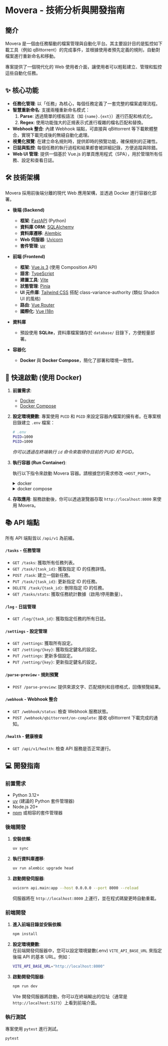 # Movera - 技術分析與開發指南

## 簡介

Movera 是一個由任務驅動的檔案管理與自動化平台。其主要設計目的是監控如下載工具（例如 qBittorrent）的完成事件，並根據使用者預先定義的規則，自動對檔案進行重新命名和移動。

專案提供了一個現代化的 Web 使用者介面，讓使用者可以輕鬆建立、管理和監控這些自動化任務。

## ✨ 核心功能

- **任務化管理**: 以「任務」為核心，每個任務定義了一套完整的檔案處理流程。
- **智慧重新命名**: 支援兩種重新命名模式：
    1.  **Parse**: 透過簡單的樣板語法（如 `{name}.{ext}`）進行匹配和格式化。
    2.  **Regex**: 使用功能強大的正規表示式進行複雜的檔名匹配和替換。
- **Webhook 整合**: 內建 Webhook 端點，可直接與 qBittorrent 等下載軟體整合，實現下載完成後的無縫自動化處理。
- **視覺化預覽**: 在建立命名規則時，提供即時的預覽功能，確保規則的正確性。
- **日誌與監控**: 每個任務的執行過程和結果都會被詳細記錄，方便追蹤與除錯。
- **Web UI 管理**: 提供一個基於 Vue.js 的單頁應用程式（SPA），用於管理所有任務、設定和查看日誌。

## 🛠️ 技術架構

Movera 採用前後端分離的現代 Web 應用架構，並透過 Docker 進行容器化部署。

- **後端 (Backend)**
    - **框架**: [FastAPI](https://fastapi.tiangolo.com/) (Python)
    - **資料庫 ORM**: [SQLAlchemy](https://www.sqlalchemy.org/)
    - **資料庫遷移**: [Alembic](https://alembic.sqlalchemy.org/)
    - **Web 伺服器**: [Uvicorn](https://www.uvicorn.org/)
    - **套件管理**: [uv](https://github.com/astral-sh/uv)

- **前端 (Frontend)**
    - **框架**: [Vue.js 3](https://vuejs.org/) (使用 Composition API)
    - **語言**: [TypeScript](https://www.typescriptlang.org/)
    - **建置工具**: [Vite](https://vitejs.dev/)
    - **狀態管理**: [Pinia](https://pinia.vuejs.org/)
    - **UI 元件庫**: [Tailwind CSS](https://tailwindcss.com/) 搭配 class-variance-authority (類似 Shadcn UI 的風格)
    - **路由**: [Vue Router](https://router.vuejs.org/)
    - **國際化**: [Vue I18n](https://vue-i18n.intlify.dev/)

- **資料庫**
    - 預設使用 **SQLite**，資料庫檔案儲存於 `database/` 目錄下，方便輕量部署。

- **容器化**
    - **Docker** 與 **Docker Compose**，簡化了部署和環境一致性。

## 🚀 快速啟動 (使用 Docker)

1.  **前置需求**:
    - [Docker](https://www.docker.com/get-started)
    - [Docker Compose](https://docs.docker.com/compose/install/)

2.  **設定環境變數**:
    專案使用 `PUID` 和 `PGID` 來設定容器內檔案的擁有者。在專案根目錄建立 `.env` 檔案：

    ```bash
    # .env
    PUID=1000
    PGID=1000
    ```
    *你可以透過在終端執行 `id` 命令來取得你目前的 PUID 和 PGID。*

3.  **執行容器 (Run Container)**:

    執行以下指令來啟動 Movera 容器。請根據您的需求修改 `<HOST_PORT>`。

    <details>
    <summary>docker</summary>
        
    ```bash
    docker run -d \
      -p <HOST_PORT>:8000 \
      -v $(pwd)/database:/movera/database \
      -v $(pwd)/storages:/movera/storages \
      -v <downloader_path>:/download \
      --name movera \
      thanatosdi/movera:latest
    ```

    - `-d`: 在背景執行容器。
    - `-p <HOST_PORT>:8000`: 將您主機的 `<HOST_PORT>` 連接埠映射到容器固定的 `8000` 連接埠。例如，使用 `-p 8888:8000`，您就可以透過 `http://localhost:8888` 訪問 Movera。
    - `-v $(pwd)/database:/movera/database`: **(必要)** 將主機上存放資料庫檔案的 `database` 資料夾掛載到容器中。
    - `-v $(pwd)/storages:/movera/storages`: **(必要)** 將主機上用於存儲的 `storages` 資料夾掛載到容器中。
    - `-v <downloader_path>:/download`: **(必要)** 將主機上用於下載檔案的資料夾掛載到容器中。
    </details>
    
    <details>
    <summary>docker compose</summary>
        
    ```yaml
    services:
      movera:
        image: thanatosdi/movera:latest
        container_name: movera
        ports:
          - "<HOST_PORT>:8000"
        volumes:
          - ./database:/movera/database
          - ./storages:/movera/storages
          - <downloader_path>:/download
        restart: unless-stopped
    ```
    - `ports` 區塊建議完整寫清楚主機內網 IP 位址，例如 `127.0.0.1:8000:8000` 與 `192.168.1.10:8000:8000` 之類的；如果只填寫 `8000:8000` 表示任何來源的主機都可以繞過防火牆 `8000` 埠進行訪問。
    </details>

4.  **存取應用**:
    服務啟動後，你可以透過瀏覽器存取 `http://localhost:8000` 來使用 Movera。

## 📚 API 端點

所有 API 端點皆以 `/api/v1` 為前綴。

#### `/tasks` - 任務管理

- `GET /tasks`: 獲取所有任務列表。
- `GET /task/{task_id}`: 獲取指定 ID 的任務詳情。
- `POST /task`: 建立一個新任務。
- `PUT /task/{task_id}`: 更新指定 ID 的任務。
- `DELETE /task/{task_id}`: 刪除指定 ID 的任務。
- `GET /tasks/stats`: 獲取任務統計數據（啟用/停用數量）。

#### `/log` - 日誌管理

- `GET /log/{task_id}`: 獲取指定任務的所有日誌。

#### `/settings` - 設定管理

- `GET /settings`: 獲取所有設定。
- `GET /setting/{key}`: 獲取指定鍵名的設定。
- `PUT /settings`: 更新多個設定。
- `PUT /setting/{key}`: 更新指定鍵名的設定。

#### `/parse-preview` - 規則預覽

- `POST /parse-preview`: 提供來源文字、匹配規則和目標格式，回傳預覽結果。

#### `/webhook` - Webhook 整合

- `GET /webhook/status`: 檢查 Webhook 服務狀態。
- `POST /webhook/qbittorrent/on-complete`: 接收 qBittorrent 下載完成的通知。

#### `/health` - 健康檢查

- `GET /api/v1/health`: 檢查 API 服務是否正常運行。

## 💻 開發指南

### 前置需求

- Python 3.12+
- [uv](https://github.com/astral-sh/uv) (建議的 Python 套件管理器)
- Node.js 20+
- [npm](https://www.npmjs.com/) 或相容的套件管理器

### 後端開發

1.  **安裝依賴**:
    ```bash
    uv sync
    ```

2.  **執行資料庫遷移**:
    ```bash
    uv run alembic upgrade head
    ```

3.  **啟動開發伺服器**:
    ```bash
    uvicorn api.main:app --host 0.0.0.0 --port 8000 --reload
    ```
    伺服器將在 `http://localhost:8000` 上運行，並在程式碼變更時自動重載。

### 前端開發

1.  **進入前端目錄並安裝依賴**:
    ```bash
    npm install
    ```

2. **設定環境變數**:  
   在前端開發伺服器中，您可以設定環境變數(.env) `VITE_API_BASE_URL` 來指定後端 API 的基本 URL。例如：

    ```bash
    VITE_API_BASE_URL="http://localhost:8000"
    ```

3.  **啟動開發伺服器**:
    ```bash
    npm run dev
    ```
    Vite 開發伺服器將啟動，你可以在終端輸出的位址（通常是 `http://localhost:5173`）上看到前端介面。

### 執行測試

專案使用 `pytest` 進行測試。

```bash
pytest
```
